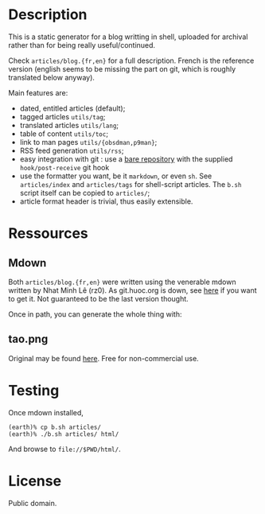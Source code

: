 # Description
This is a static generator for a blog writting in shell,
uploaded for archival rather than for being really useful/continued.

Check `articles/blog.{fr,en}` for a full description. French
is the reference version (english seems to be missing the part
on git, which is roughly translated below anyway).

Main features are:

- dated, entitled articles (default);
- tagged articles `utils/tag`;
- translated articles `utils/lang`;
- table of content `utils/toc`;
- link to man pages `utils/{obsdman,p9man}`;
- RSS feed generation `utils/rss`;
- easy integration with git : use a
  [bare repository](http://tips.awesom.eu/show?id=26) with 
  the supplied `hook/post-receive` git hook
- use the formatter you want, be it `markdown`, or even `sh`.
  See `articles/index` and `articles/tags` for shell-script
  articles. The `b.sh` script itself can be copied to `articles/`;
- article format header is trivial, thus easily extensible.

# Ressources
## Mdown
Both `articles/blog.{fr,en}` were written using the venerable
mdown written by Nhat Minh Lê (rz0). As git.huoc.org is down,
see [here](http://awesom.eu/~mb/mdown.tgz) if you want to get
it. Not guaranteed to be the last version thought.

Once in path, you can generate the whole thing with:

## tao.png
Original may be found
[here](http://www.iconarchive.com/show/space-icons-by-aha-soft/Galaxy-icon.html).
Free for non-commercial use.

# Testing
Once mdown installed, 

	(earth)% cp b.sh articles/
	(earth)% ./b.sh articles/ html/

And browse to `file://$PWD/html/`.

# License
Public domain.
